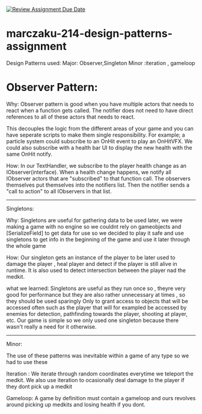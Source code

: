 [![Review Assignment Due Date](https://classroom.github.com/assets/deadline-readme-button-24ddc0f5d75046c5622901739e7c5dd533143b0c8e959d652212380cedb1ea36.svg)](https://classroom.github.com/a/XUCedPox)
# marczaku-214-design-patterns-assignment


Design Patterns used:
Major: Observer,Singleton
Minor :iteration , gameloop


# Observer Pattern: 

Why: 
Observer pattern is good when you have multiple actors that needs to react when a function gets called. The notifier does not need to have direct references to all of these actors that needs to react. 

This decouples the logic from the different areas of your game and you can have seperate scripts to make them single responsibility. For example; a particle system could subscribe to an OnHit event to play an OnHitVFX. We could also subscribe with a health bar UI to display the new health with the same OnHit notify.

How: 
In our TextHandler, we subscribe to the player health change as an IObserver(interface). When a health change happens, we notify all IObserver actors that are "subscribed" to that function call. The observers themselves put themselves into the notifiers list. Then the notifier sends a "call to action" to all IObservers in that list.

________________________________________________________________________________________________________________________________________________________________________________

Singletons: 

Why: Singletons are useful for gathering data to be used later, we were making a game with no engine so we couldnt rely on gameobjects and [SerializeField] to get data for use
so we decided to play it safe and use singletons to get info in the beginning of the game and use it later through the whole game 

How: Our singleton gets an instance of the player to be later used to damage the player , heal player and detect if the player is still alive in runtime. 
It is also used to detect intersection between the player nad the medkit.

what we learned: Singletons are useful as they run once so , theyre very good for performance but they are also rather unnecessary at times , so they should be used sparingly 
Only to grant access to objects that will be accessed often such as the player that will for exampled be accessed by enemies for detection, pathfinding towards the player,
shooting at player, etc. Our game is simple so we only used one singleton because there wasn't really a need for it otherwise.

________________________________________________________________________________________________________________________________________________________________________________

Minor:

The use of these patterns was inevitable within a game of any type so we had to use these 


Iteration : We iterate through random coordinates everytime we teleport the medkit. We also use iteration to ocasionally deal damage to the player if they dont pick up a medkit

Gameloop: A game by definition must contain a gameloop and ours revolves around picking up medkits and losing health if you dont.


